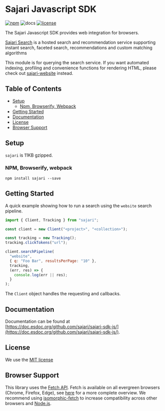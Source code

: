 # Sajari Javascript SDK

[![npm](https://img.shields.io/npm/v/sajari.svg?style=flat-square)](https://www.npmjs.com/package/sajari) ![docs](https://doc.esdoc.org/github.com/sajari/sajari-sdk-js/badge.svg) [![license](http://img.shields.io/badge/license-MIT-green.svg?style=flat-square)](./LICENSE)

The Sajari Javascript SDK provides web integration for browsers.

[Sajari Search](https://www.sajari.com) is a hosted search and recommendation service supporting instant search, faceted search, recommendations and custom matching algorithms

This module is for querying the search service. If you want automated indexing, profiling and convenience functions for rendering HTML, please check out [sajari-website](https://github.com/sajari/sajari-sdk-website) instead.

## Table of Contents

* [Setup](#setup)
  * [Npm, Browserify, Webpack](#npm-browserify-webpack)
* [Getting Started](#getting-started)
* [Documentation](#documentation)
* [License](#license)
* [Browser Support](#browser-support)

## Setup

`sajari` is 11KB gzipped.

### NPM, Browserify, webpack
```
npm install sajari --save
```

## Getting Started

A quick example showing how to run a search using the `website` search pipeline.

```javascript
import { Client, Tracking } from "sajari";

const client = new Client("<project>", "<collection>");

const tracking = new Tracking();
tracking.clickTokens("url");

client.searchPipeline(
  "website",
  { q: "Foo Bar", resultsPerPage: "10" },
  tracking,
  (err, res) => {
    console.log(err || res);
  }
);
```

The `Client` object handles the requesting and callbacks.

## Documentation

Documentation can be found at [https://doc.esdoc.org/github.com/sajari/sajari-sdk-js/](https://doc.esdoc.org/github.com/sajari/sajari-sdk-js/).

## License

We use the [MIT license](./LICENSE)

## Browser Support

This library uses the [Fetch API](https://developer.mozilla.org/en-US/docs/Web/API/Fetch_API). Fetch is available on all evergreen browsers (Chrome, Firefox, Edge), see [here](http://caniuse.com/#feat=fetch) for a more complete overview. We recommend using [isomorphic-fetch](https://github.com/matthew-andrews/isomorphic-fetch) to increase compatibility across other browsers and [Node.js](https://nodejs.org).
